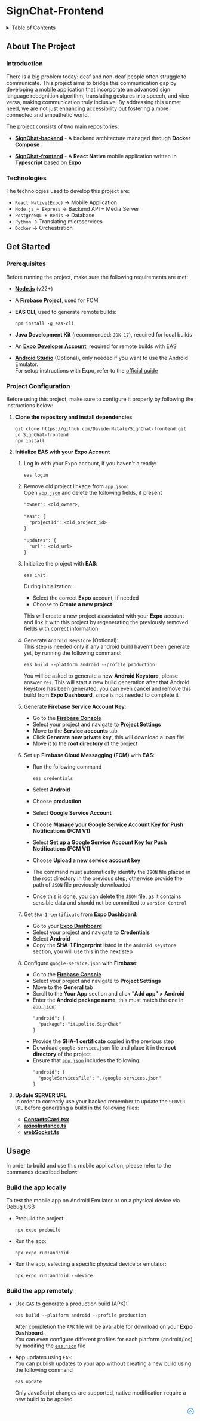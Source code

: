 # SignChat-Frontend 

<!-- TABLE OF CONTENTS -->
<details>
  <summary>Table of Contents</summary>
  <ol>
    <li>
      <a href="#about-the-project">About The Project</a>
      <ul>
        <li><a href="#introduction">Introduction</a></li>
        <li><a href="#technologies">Technologies</a></li>
        <li><a href="#architecture">Architecture</a></li>
        <li><a href="#api-documentation">API Documentation</a></li>
      </ul>
    </li>
    <li>
      <a href="#get-started">Getting Started</a>
      <ul>
        <li><a href="#prerequisites">Prerequisites</a></li>
        <li><a href="#project-configuration">Project Configuration</a></li>
      </ul>
    </li>
    <li>
      <a href="#usage">Usage</a>
      <ul>
        <li><a href="#build-the-app-locally">Build the app locally</a></li>
        <li><a href="#build-the-app-remotely">Build the app remotely</a></li>
      </ul>
    </li>
  </ol>
</details>

## **About The Project**

### Introduction
There is a big problem today: deaf and non-deaf people often struggle to communicate.
This project aims to bridge this communication gap by developing a mobile application that incorporate an advanced sign language recognition algorithm, translating gestures into speech, and vice versa, making communication truly inclusive. By addressing this unmet need, we are not just enhancing accessibility but fostering a more connected and empathetic world.

The project consists of two main repositories:

- __[SignChat-backend](https://github.com/Davide-Natale/SignChat-backend.git)__ - A backend architecture managed through **Docker Compose**

- __[SignChat-frontend](https://github.com/Davide-Natale/SignChat-frontend.git)__ - A **React Native** mobile application written in **Typescript** based on **Expo**

### Technologies
The technologies used to develop this project are:
- `React Native(Expo)` → Mobile Application
- `Node.js + Express` → Backend API + Media Server
- `PostgreSQL + Redis` → Database
- `Python` → Translating microservices
- `Docker` → Orchestration

## **Get Started**

### Prerequisites
Before running the project, make sure the following requirements are met:

- **[Node.js](https://nodejs.org/)** (v22+)

- A **[Firebase Project](https://firebase.google.com/)**, used for FCM

- **EAS CLI**, used to generate remote builds:
  ```
  npm install -g eas-cli
  ```

- **Java Development Kit** (recommended: `JDK 17`), required for local builds

- An **[Expo Developer Account](https://expo.dev)**, required for remote builds with EAS

- **[Android Studio](https://developer.android.com/studio?hl=it)** (Optional), only needed if you want to use the Android Emulator.  
  For setup instructions with Expo, refer to the [official guide](https://docs.expo.dev/workflow/android-studio-emulator/)


### Project Configuration
Before using this project, make sure to configure it properly by following the instructions below:

1. **Clone the repository and install dependencies**

    ```
    git clone https://github.com/Davide-Natale/SignChat-frontend.git
    cd SignChat-frontend
    npm install
    ```

2. **Initialize EAS with your Expo Account**

    1. Log in with your Expo account, if you haven't already:
        ```
        eas login
        ```
      
    2. Remove old project linkage from `app.json`:  
        Open [`app.json`](app.json) and delete the following fields, if present
        ```
        "owner": <old_owner>,
        
        "eas": {
          "projectId": <old_project_id>
        }
        
        "updates": {
          "url": <old_url>
        }
        ```

    3. Initialize the project with **EAS**:
        ```
        eas init
        ```
        During initialization:
        - Select the correct **Expo** account, if needed
        - Choose to **Create a new project** 

        This will create a new project associated with your **Expo** account and link it with this project by regenerating the previously removed fields with correct information

    4. Generate `Android Keystore` (Optional):  
        This step is needed only if any android build haven't been generate yet, by running the following command:
        ```
        eas build --platform android --profile production
        ```
        You will be asked to generate a new **Android Keystore**, please answer `Yes`. This will start a new build generation after that Android Keystore has been generated, you can even cancel and remove this build from **Expo Dashboard**, since is not needed to complete it

    5. Generate **Firebase Service Account Key**:
        - Go to the **[Firebase Console](https://console.firebase.google.com/)**
        - Select your project and navigate to **Project Settings**
        - Move to the **Service accounts** tab
        - Click **Generate new private key**, this will download a `JSON` file
        - Move it to the **root directory** of the project

    6. Set up **Firebase Cloud Messagging (FCM)** with **EAS**:
        - Run the following command

          ```
          eas credentials
          ```
        - Select **Android**
        - Choose **production**
        - Select **Google Service Account**
        - Choose **Manage your Google Service Account Key for Push Notifications (FCM V1)**
        - Select **Set up a Google Service Account Key for Push Notifications (FCM V1)**
        - Choose **Upload a new service account key**
        - The command must automatically identify the `JSON` file placed in the root directory in the previous step; otherwise provide the path of `JSON` file previously downloaded
        - Once this is done, you can delete the `JSON` file, as it contains sensible data and should not be committed to `Version Control`

    7. Get `SHA-1 certificate` from **Expo Dashboard**:
        - Go to your **[Expo Dashboard](https://expo.dev)**
        - Select your project and navigate to **Credentials**
        - Select **Android**
        - Copy the **SHA-1 Fingerprint** listed in the `Android Keystore` section, you will use this in the next step

    8. Configure `google-service.json` with **Firebase**:
        - Go to the **[Firebase Console](https://console.firebase.google.com/)**
        - Select your project and navigate to **Project Settings**
        - Move to the **General** tab
        - Scroll to the **Your App** section and click **"Add app" > Android**
        - Enter the **Android package name**, this must match the one in [`app.json`](app.json):
          ```
          "android": {
            "package": "it.polito.SignChat"
          }
          ```
        - Provide the **SHA-1 certificate** copied in the previous step
        - Download `google-service.json` file and place it in the **root directory** of the project
        - Ensure that [`app.json`](app.json) includes the following:
          ```
          "android": {
            "googleServicesFile": "./google-services.json"
          }
          ```
3. **Update SERVER URL**  
  In order to correctly use your backed remember to update the `SERVER URL` before generating a build in the following files:
    - **[ContactsCard.tsx](./components/ContactsCard.tsx)**
    - **[axiosInstance.ts](./utils/axiosInstance.ts)**
    - **[webSocket.ts](./utils/webSocket.ts)**

## **Usage**
In order to build and use this mobile application, please refer to the commands described below:

### Build the app locally
To test the mobile app on Android Emulator or on a physical device via Debug USB

- Prebuild the project:
    ```
    npx expo prebuild
    ```

- Run the app:
    ```
    npx expo run:android
    ```

- Run the app, selecting a specific physical device or emulator: 
    ```
    npx expo run:android --device
    ```

### Build the app remotely
- Use `EAS` to generate a production build (APK):

    ```
    eas build --platform android --profile production
    ```
    After completion the `APK` file will be available for download on your **Expo Dashboard**.  
    You can even configure different profiles for each platform (android/ios) by modifing the [`eas.json`](eas.json) file

- App updates using `EAS`:  
    You can publish updates to your app without creating a new build using the following command
    ```
    eas update
    ```
    Only JavaScript changes are supported, native modification require a new build to be applied

<p align="right">
  <a href="#top">
    <img src="assets/icons/arrow-up-circle.svg" alt="Back to top" style="width: 20px; height: 20px;">
  </a>
</p>